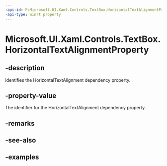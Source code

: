 ```yaml
---
-api-id: P:Microsoft.UI.Xaml.Controls.TextBox.HorizontalTextAlignmentProperty
-api-type: winrt property
---
```


<!-- Property syntax.
public DependencyProperty HorizontalTextAlignmentProperty { get; }
-->

# Microsoft.UI.Xaml.Controls.TextBox.HorizontalTextAlignmentProperty

## -description

Identifies the HorizontalTextAlignment dependency property.

## -property-value

The identifier for the HorizontalTextAlignment dependency property.

## -remarks

## -see-also

## -examples


